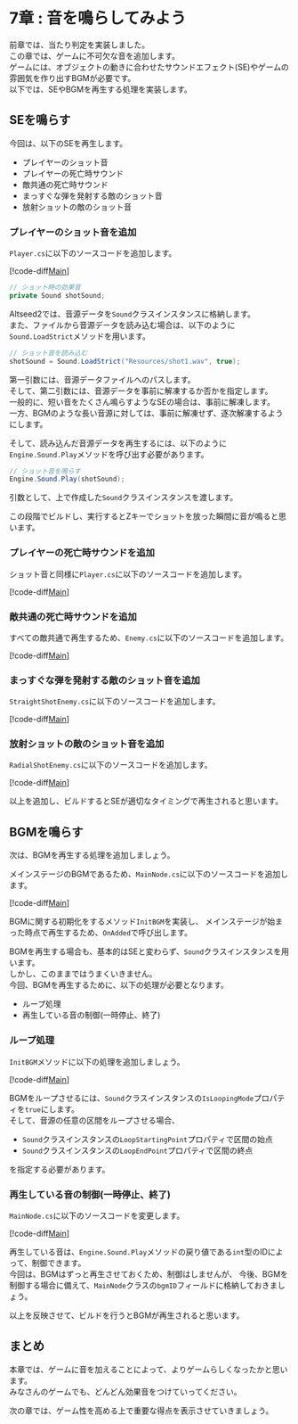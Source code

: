 # 7章 : 音を鳴らしてみよう

前章では、当たり判定を実装しました。  
この章では、ゲームに不可欠な音を追加します。  
ゲームには、オブジェクトの動きに合わせたサウンドエフェクト(SE)やゲームの雰囲気を作り出すBGMが必要です。  
以下では、SEやBGMを再生する処理を実装します。

## SEを鳴らす

今回は、以下のSEを再生します。  

- プレイヤーのショット音
- プレイヤーの死亡時サウンド
- 敵共通の死亡時サウンド
- まっすぐな弾を発射する敵のショット音
- 放射ショットの敵のショット音

### プレイヤーのショット音を追加

`Player.cs`に以下のソースコードを追加します。  

[!code-diff[Main](Spl1.cs)]

``` C#
// ショット時の効果音
private Sound shotSound;
```

Altseed2では、音源データを`Sound`クラスインスタンスに格納します。  
また、ファイルから音源データを読み込む場合は、以下のように`Sound.LoadStrict`メソッドを用います。

``` C#
// ショット音を読み込む
shotSound = Sound.LoadStrict("Resources/shot1.wav", true);
```

第一引数には、音源データファイルへのパスします。  
そして、第二引数には、音源データを事前に解凍するか否かを指定します。  
一般的に、短い音をたくさん鳴らすようなSEの場合は、事前に解凍します。  
一方、BGMのような長い音源に対しては、事前に解凍せず、逐次解凍するようにします。  

そして、読み込んだ音源データを再生するには、以下のように`Engine.Sound.Play`メソッドを呼び出す必要があります。

``` C#
// ショット音を鳴らす
Engine.Sound.Play(shotSound);
```

引数として、上で作成した`Sound`クラスインスタンスを渡します。  
  

この段階でビルドし、実行するとZキーでショットを放った瞬間に音が鳴ると思います。

### プレイヤーの死亡時サウンドを追加

ショット音と同様に`Player.cs`に以下のソースコードを追加します。

[!code-diff[Main](Spl2.cs)]

### 敵共通の死亡時サウンドを追加

すべての敵共通で再生するため、`Enemy.cs`に以下のソースコードを追加します。

[!code-diff[Main](Spl3.cs)]

### まっすぐな弾を発射する敵のショット音を追加

`StraightShotEnemy.cs`に以下のソースコードを追加します。

[!code-diff[Main](Spl4.cs)]

### 放射ショットの敵のショット音を追加

`RadialShotEnemy.cs`に以下のソースコードを追加します。

[!code-diff[Main](Spl5.cs)]

以上を追加し、ビルドするとSEが適切なタイミングで再生されると思います。

## BGMを鳴らす

次は、BGMを再生する処理を追加しましょう。  

メインステージのBGMであるため、`MainNode.cs`に以下のソースコードを追加します。

[!code-diff[Main](Spl6.cs)]

BGMに関する初期化をするメソッド`InitBGM`を実装し、
メインステージが始まった時点で再生するため、`OnAdded`で呼び出します。  

BGMを再生する場合も、基本的はSEと変わらず、`Sound`クラスインスタンスを用います。  
しかし、このままではうまくいきません。  
今回、BGMを再生するために、以下の処理が必要となります。

- ループ処理
- 再生している音の制御(一時停止、終了)

### ループ処理

`InitBGM`メソッドに以下の処理を追加しましょう。

[!code-diff[Main](Spl7.cs)]

BGMをループさせるには、`Sound`クラスインスタンスの`IsLoopingMode`プロパティを`true`にします。  
そして、音源の任意の区間をループさせる場合、

- `Sound`クラスインスタンスの`LoopStartingPoint`プロパティで区間の始点
- `Sound`クラスインスタンスの`LoopEndPoint`プロパティで区間の終点

を指定する必要があります。

### 再生している音の制御(一時停止、終了)

`MainNode.cs`に以下のソースコードを変更します。

[!code-diff[Main](Spl8.cs)]

再生している音は、`Engine.Sound.Play`メソッドの戻り値である`int`型のIDによって、制御できます。  
今回は、BGMはずっと再生させておくため、制御はしませんが、
今後、BGMを制御する場合に備えて、`MainNode`クラスの`bgmID`フィールドに格納しておきましょう。  
  
以上を反映させて、ビルドを行うとBGMが再生されると思います。

## まとめ

本章では、ゲームに音を加えることによって、よりゲームらしくなったかと思います。  
みなさんのゲームでも、どんどん効果音をつけていってください。  
  
次の章では、ゲーム性を高める上で重要な得点を表示させていきましょう。